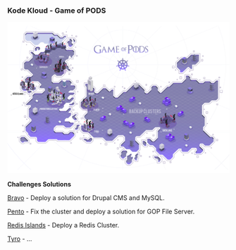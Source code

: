 ### Kode Kloud - Game of PODS

![](images/game-of-pods.png)

**Challenges Solutions**

[Bravo](bravo/commands.md) - Deploy a solution for Drupal CMS and MySQL.

[Pento](pento/commands.md) - Fix the cluster and deploy a solution for GOP File Server.

[Redis Islands](redis-islands/commands.md) - Deploy a Redis Cluster.

[Tyro](tyro/commands.md) - ...

